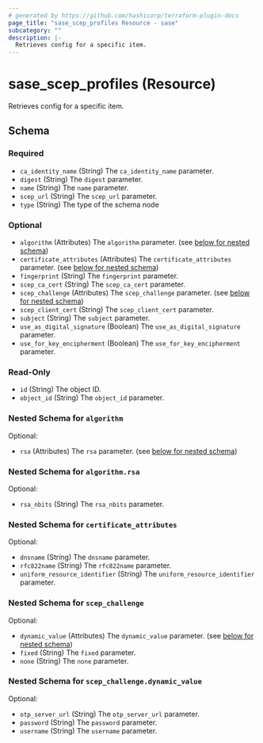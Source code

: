 ```yaml
---
# generated by https://github.com/hashicorp/terraform-plugin-docs
page_title: "sase_scep_profiles Resource - sase"
subcategory: ""
description: |-
  Retrieves config for a specific item.
---
```


# sase_scep_profiles (Resource)

Retrieves config for a specific item.



<!-- schema generated by tfplugindocs -->
## Schema

### Required

- `ca_identity_name` (String) The `ca_identity_name` parameter.
- `digest` (String) The `digest` parameter.
- `name` (String) The `name` parameter.
- `scep_url` (String) The `scep_url` parameter.
- `type` (String) The type of the schema node

### Optional

- `algorithm` (Attributes) The `algorithm` parameter. (see [below for nested schema](#nestedatt--algorithm))
- `certificate_attributes` (Attributes) The `certificate_attributes` parameter. (see [below for nested schema](#nestedatt--certificate_attributes))
- `fingerprint` (String) The `fingerprint` parameter.
- `scep_ca_cert` (String) The `scep_ca_cert` parameter.
- `scep_challenge` (Attributes) The `scep_challenge` parameter. (see [below for nested schema](#nestedatt--scep_challenge))
- `scep_client_cert` (String) The `scep_client_cert` parameter.
- `subject` (String) The `subject` parameter.
- `use_as_digital_signature` (Boolean) The `use_as_digital_signature` parameter.
- `use_for_key_encipherment` (Boolean) The `use_for_key_encipherment` parameter.

### Read-Only

- `id` (String) The object ID.
- `object_id` (String) The `object_id` parameter.

<a id="nestedatt--algorithm"></a>
### Nested Schema for `algorithm`

Optional:

- `rsa` (Attributes) The `rsa` parameter. (see [below for nested schema](#nestedatt--algorithm--rsa))

<a id="nestedatt--algorithm--rsa"></a>
### Nested Schema for `algorithm.rsa`

Optional:

- `rsa_nbits` (String) The `rsa_nbits` parameter.



<a id="nestedatt--certificate_attributes"></a>
### Nested Schema for `certificate_attributes`

Optional:

- `dnsname` (String) The `dnsname` parameter.
- `rfc822name` (String) The `rfc822name` parameter.
- `uniform_resource_identifier` (String) The `uniform_resource_identifier` parameter.


<a id="nestedatt--scep_challenge"></a>
### Nested Schema for `scep_challenge`

Optional:

- `dynamic_value` (Attributes) The `dynamic_value` parameter. (see [below for nested schema](#nestedatt--scep_challenge--dynamic_value))
- `fixed` (String) The `fixed` parameter.
- `none` (String) The `none` parameter.

<a id="nestedatt--scep_challenge--dynamic_value"></a>
### Nested Schema for `scep_challenge.dynamic_value`

Optional:

- `otp_server_url` (String) The `otp_server_url` parameter.
- `password` (String) The `password` parameter.
- `username` (String) The `username` parameter.


